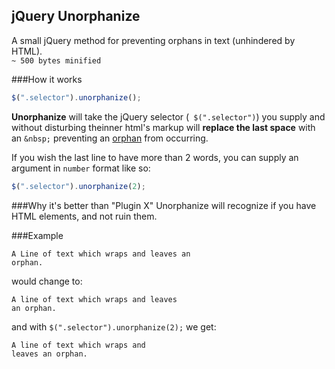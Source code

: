 jQuery Unorphanize
--------------------
A small jQuery method for preventing orphans in text (unhindered by HTML).  
`~ 500 bytes minified`  

###How it works
```js 
$(".selector").unorphanize();
```
**Unorphanize** will take the jQuery selector (` $(".selector")`) you supply 
and without disturbing theinner html's markup will **replace the last space** 
with an `&nbsp;` preventing an [orphan](http://en.wikipedia.org/wiki/Widows_and_orphans)
from occurring.


If you wish the last line to have more than 2 words, you can supply an argument in `number` format like so:
```js
$(".selector").unorphanize(2);
```

###Why it's better than "Plugin X"
Unorphanize will recognize if you have HTML elements, and not ruin them.


###Example

    A Line of text which wraps and leaves an
    orphan.
    
would change to:

    A line of text which wraps and leaves 
    an orphan.
    
and with `$(".selector").unorphanize(2);` we get:

    A line of text which wraps and 
    leaves an orphan.
